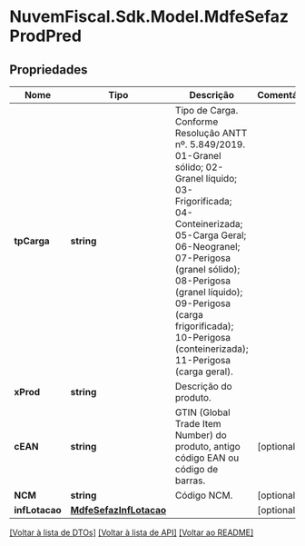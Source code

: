 # NuvemFiscal.Sdk.Model.MdfeSefazProdPred

## Propriedades

Nome | Tipo | Descrição | Comentários
------------ | ------------- | ------------- | -------------
**tpCarga** | **string** | Tipo de Carga.  Conforme Resolução ANTT nº.  5.849/2019.    01-Granel sólido;  02-Granel líquido;  03-Frigorificada;  04-Conteinerizada;  05-Carga Geral;  06-Neogranel;  07-Perigosa (granel sólido);  08-Perigosa (granel líquido);  09-Perigosa (carga frigorificada);  10-Perigosa (conteinerizada);  11-Perigosa (carga geral). | 
**xProd** | **string** | Descrição do produto. | 
**cEAN** | **string** | GTIN (Global Trade Item Number) do produto, antigo código EAN ou código de barras. | [optional] 
**NCM** | **string** | Código NCM. | [optional] 
**infLotacao** | [**MdfeSefazInfLotacao**](MdfeSefazInfLotacao.md) |  | [optional] 

[[Voltar à lista de DTOs]](../README.md#documentation-for-models) [[Voltar à lista de API]](../README.md#documentation-for-api-endpoints) [[Voltar ao README]](../README.md)

